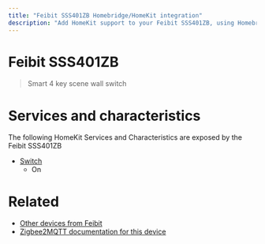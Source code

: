 ```yaml
---
title: "Feibit SSS401ZB Homebridge/HomeKit integration"
description: "Add HomeKit support to your Feibit SSS401ZB, using Homebridge, Zigbee2MQTT and homebridge-z2m."
---
```

<!---
This file has been GENERATED using src/docgen/docgen.ts
DO NOT EDIT THIS FILE MANUALLY!
-->
# Feibit SSS401ZB
> Smart 4 key scene wall switch


# Services and characteristics
The following HomeKit Services and Characteristics are exposed by
the Feibit SSS401ZB

* [Switch](../../switch.md)
  * On


# Related
* [Other devices from Feibit](../index.md#feibit)
* [Zigbee2MQTT documentation for this device](https://www.zigbee2mqtt.io/devices/SSS401ZB.html)